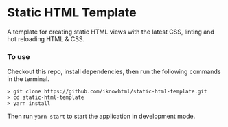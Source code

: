 # Static HTML Template
A template for creating static HTML views with the latest CSS, linting and hot reloading HTML & CSS.

### To use
Checkout this repo, install dependencies, then run the following commands in the terminal.

```
> git clone https://github.com/iknowhtml/static-html-template.git
> cd static-html-template
> yarn install
```
Then run `yarn start` to start the application in development mode.
